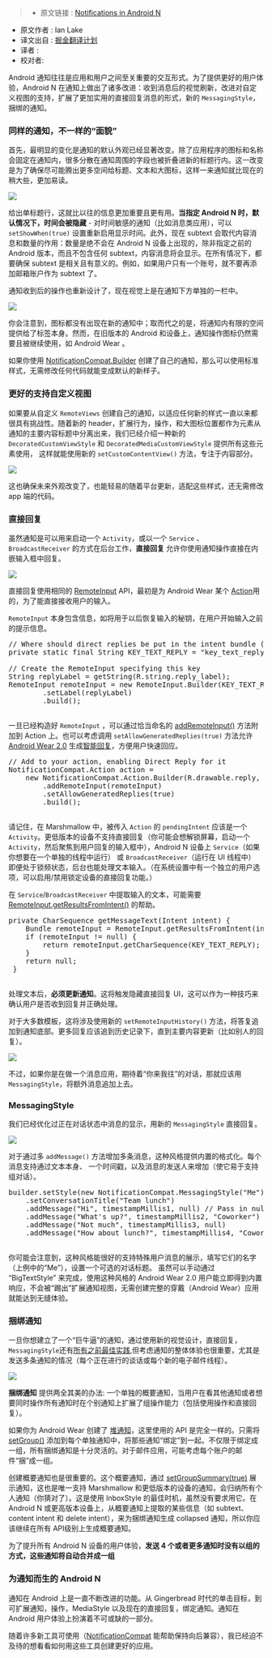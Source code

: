 >* 原文链接 : [Notifications in Android N](https://android-developers.blogspot.hk/2016/06/notifications-in-android-n.html)
* 原文作者 : Ian Lake
* 译文出自 : [掘金翻译计划](https://github.com/xitu/gold-miner)
* 译者 :
* 校对者:


Android 通知往往是应用和用户之间至关重要的交互形式。为了提供更好的用户体验，Android N 在通知上做出了诸多改进：收到消息后的视觉刷新，改进对自定义视图的支持，扩展了更加实用的直接回复消息的形式，新的 `MessagingStyle`，捆绑的通知。

### 同样的通知，不一样的“面貌”

首先，最明显的变化是通知的默认外观已经显著改变。除了应用程序的图标和名称会固定在通知内，很多分散在通知周围的字段也被折叠进新的标题行内。这一改变是为了确保尽可能腾出更多空间给标题、文本和大图标，这样一来通知就比现在的稍大些，更加易读。

![](http://ww3.sinaimg.cn/large/a490147fgw1f4w3pakcdrj20hs0853zv.jpg)

给出单标题行，这就比以往的信息更加重要且更有用。**当指定 Android N 时，默认情况下，时间会被隐藏** - 对时间敏感的通知（比如消息类应用），可以 `setShowWhen(true)` 设置重新启用显示时间。此外，现在 subtext 会取代内容消息和数量的作用：数量是绝不会在 Android N 设备上出现的，除非指定之前的 Android 版本，而且不包含任何 subtext，内容消息将会显示。在所有情况下，都要确保 subtext 是相关且有意义的。例如，如果用户只有一个账号，就不要再添加邮箱账户作为 subtext 了。

通知收到后的操作也重新设计了，现在视觉上是在通知下方单独的一栏中。

![](http://ww4.sinaimg.cn/large/a490147fgw1f4w3pwyytkj20b203vdfw.jpg)

你会注意到，图标都没有出现在新的通知中；取而代之的是，将通知内有限的空间提供给了标签本身。然而，在旧版本的 Android 和设备上，通知操作图标仍然需要且被继续使用，如 Android Wear 。

如果你使用 [NotificationCompat.Builder](https://developer.android.com/reference/android/support/v4/app/NotificationCompat.Builder.html?utm_campaign=android_series_notificationsandroidnblog_060816&utm_source=anddev&utm_medium=blog) 创建了自己的通知，那么可以使用标准样式，无需修改任何代码就能变成默认的新样子。

### 更好的支持自定义视图


如果要从自定义 `RemoteViews` 创建自己的通知，以适应任何新的样式一直以来都很具有挑战性。随着新的 header，扩展行为，操作，和大图标位置都作为元素从通知的主要内容标题中分离出来，我们已经介绍一种新的 `DecoratedCustomViewStyle` 和 `DecoratedMediaCustomViewStyle` 提供所有这些元素使用， 这样就能使用新的 `setCustomContentView()` 方法，专注于内容部分。

![](http://ww4.sinaimg.cn/large/a490147fjw1f4w3qquphlj209p03hglr.jpg)


这也确保未来外观改变了，也能轻易的随着平台更新，适配这些样式，还无需修改 app 端的代码。

### 直接回复


虽然通知是可以用来启动一个 `Activity`，或以一个 `Service` 、`BroadcastReceiver` 的方式在后台工作，**直接回复** 允许你使用通知操作直接在内嵌输入框中回复。

![](http://ww2.sinaimg.cn/large/a490147fjw1f4w3r9gdt2j207l02pt8n.jpg)

直接回复使用相同的 [RemoteInput](https://developer.android.com/reference/android/support/v4/app/RemoteInput.html?utm_campaign=android_series_notificationsandroidnblog_060816&utm_source=anddev&utm_medium=blog) API，最初是为 Android Wear 某个 [Action](https://developer.android.com/reference/android/support/v4/app/NotificationCompat.Action.html?utm_campaign=android_series_notificationsandroidnblog_060816&utm_source=anddev&utm_medium=blog)用的，为了能直接接收用户的输入。

`RemoteInput` 本身包含信息，如将用于以后恢复输入的秘钥，在用户开始输入之前的提示信息。

<pre>// Where should direct replies be put in the intent bundle (can be any string)
private static final String KEY_TEXT_REPLY = "key_text_reply";

// Create the RemoteInput specifying this key
String replyLabel = getString(R.string.reply_label);
RemoteInput remoteInput = new RemoteInput.Builder(KEY_TEXT_REPLY)
        .setLabel(replyLabel)
        .build();

</pre>

一旦已经构造好 `RemoteInput` ，可以通过恰当命名的 [addRemoteInput()](https://developer.android.com/reference/android/support/v4/app/NotificationCompat.Action.Builder.html?utm_campaign=android_series_notificationsandroidnblog_060816&utm_source=anddev&utm_medium=blog#addRemoteInput(android.support.v4.app.RemoteInput)) 方法附加到 Action 上。也可以考虑调用 `setAllowGeneratedReplies(true)` 方法允许 [Android Wear 2.0](https://developer.android.com/wear/preview/index.html?utm_campaign=android_series_notificationsandroidnblog_060816&utm_source=anddev&utm_medium=blog) 生成[智能回复](https://developer.android.com/wear/preview/api-overview.html?utm_campaign=android_series_notificationsandroidnblog_060816&utm_source=anddev&utm_medium=blog#smart-replies)，方便用户快速回应。

<pre>// Add to your action, enabling Direct Reply for it
NotificationCompat.Action action =
    new NotificationCompat.Action.Builder(R.drawable.reply, replyLabel, pendingIntent)
        .addRemoteInput(remoteInput)
        .setAllowGeneratedReplies(true)
        .build();

</pre>

请记住，在 Marshmallow 中，被传入 `Action` 的 `pendingIntent` 应该是一个 `Activity`。更低版本的设备不支持直接回复（你可能会想解锁屏幕，启动一个 `Activity`，然后聚焦到用户回复的输入框中），Android N 设备上 `Service`（如果你想要在一个单独的线程中运行） 或 `BroadcastReceiver`（运行在 UI 线程中） 即便处于锁频状态，后台也能处理文本输入。（在系统设置中有一个独立的用户选项，可以启用/禁用锁定设备的直接回复功能。）

在 `Service`/`BroadcastReceiver` 中提取输入的文本，可能需要 [RemoteInput.getResultsFromIntent()](https://developer.android.com/reference/android/support/v4/app/RemoteInput.html#getResultsFromIntent(android.content.Intent)) 的帮助。

<pre>private CharSequence getMessageText(Intent intent) {
    Bundle remoteInput = RemoteInput.getResultsFromIntent(intent);
    if (remoteInput != null) {
        return remoteInput.getCharSequence(KEY_TEXT_REPLY);
    }
    return null;
 }

</pre>

处理文本后，**必须更新通知**。这将触发隐藏直接回复 UI，这可以作为一种技巧来确认用户是否收到回复并正确处理。

对于大多数模板，这将涉及使用新的 `setRemoteInputHistory()` 方法，将答复追加到通知底部。更多回复应该追到历史记录下，直到主要内容更新（比如别人的回复）。

![](http://ww1.sinaimg.cn/large/a490147fjw1f4w3rp4glij20b408qt9x.jpg)

不过，如果你是在做一个消息应用，期待着“你来我往”的对话，那就应该用 `MessagingStyle`，将额外消息追加上去。


### MessagingStyle

我们已经优化过正在对话状态中消息的显示，用新的 `MessagingStyle` 直接回复。

![](http://ww2.sinaimg.cn/large/a490147fgw1f4w3s4fxm7j20b405iglr.jpg)

对于通过多 `addMessage()` 方法增加多条消息，这种风格提供内置的格式化。每个消息支持通过文本本身、 一个时间戳，以及消息的发送人来增加（使它易于支持组对话）。

<pre>builder.setStyle(new NotificationCompat.MessagingStyle("Me")
    .setConversationTitle("Team lunch")
    .addMessage("Hi", timestampMillis1, null) // Pass in null for user.
    .addMessage("What's up?", timestampMillis2, "Coworker")
    .addMessage("Not much", timestampMillis3, null)
    .addMessage("How about lunch?", timestampMillis4, "Coworker"));

</pre>

你可能会注意到，这种风格能很好的支持特殊用户消息的展示，填写它们的名字（上例中的“Me”），设置一个可选的对话标题。
虽然可以手动通过 “BigTextStyle” 来完成，使用这种风格的 Android Wear 2.0 用户能立即得到内置响应，不会被“踢出”扩展通知视图，无需创建完整的穿戴（Android Wear）应用就能达到无缝体验。

### 捆绑通知

一旦你想建立了一个“巨牛逼”的通知，通过使用新的视觉设计，直接回复，`MessagingStyle`还有[所有之前最佳实践](https://www.youtube.com/watch?v=-iog_fmm6mE),但考虑通知的整体体验也很重要，尤其是发送多条通知的情况（每个正在进行的谈话或每个新的电子邮件线程）。


![](http://ww3.sinaimg.cn/large/a490147fgw1f4w3suh75sj20hs05ujrp.jpg)

**捆绑通知** 提供两全其美的办法: 一个单独的概要通知，当用户在看其他通知或者想要同时操作所有通知时在个别通知上扩展了组操作能力（包括使用操作和直接回复）。

如果你为 Android Wear 创建了 [堆通知](https://developer.android.com/training/wearables/notifications/stacks.html?utm_campaign=android_series_notificationsandroidnblog_060816&utm_source=anddev&utm_medium=blog)，这里使用的 API 是完全一样的。只需将 [setGroup()](https://developer.android.com/reference/android/support/v4/app/NotificationCompat.Builder.html?utm_campaign=android_series_notificationsandroidnblog_060816&utm_source=anddev&utm_medium=blog#setGroup(java.lang.String)) 添加到每个单独通知中，将那些通知“绑定”到一起。不仅限于绑定成一组，所有捆绑通知是十分灵活的。对于邮件应用，可能考虑每个账户的邮件“捆”成一组。

创建概要通知也是很重要的。这个概要通知，通过 [setGroupSummary(true)](https://developer.android.com/reference/android/support/v4/app/NotificationCompat.Builder.html?utm_campaign=android_series_notificationsandroidnblog_060816&utm_source=anddev&utm_medium=blog#setGroupSummary(boolean)) 展示通知，这也是唯一支持 Marshmallow 和更低版本的设备的通知，会归纳所有个人通知（你猜对了）。这是使用 InboxStyle 的最佳时机，虽然没有要求用它。在 Android N 或更高版本设备上，从概要通知上提取的某些信息（如 subtext、content intent 和 delete intent），来为捆绑通知生成 collapsed 通知，所以你应该继续在所有 API级别上生成概要通知。

为了提升所有 Android N 设备的用户体验，**发送 4 个或者更多通知时没有以组的方式，这些通知将自动合并成一组**

### 为通知而生的 Android N

通知在 Android 上是一直不断改进的功能。从 Gingerbread 时代的单击目标，到可扩展通知，操作，MediaStyle 以及现在的直接回复，绑定通知。通知在 Android 用户体验上扮演着不可或缺的一部分。

随着许多新工具可使用（[NotificationCompat](https://developer.android.com/reference/android/support/v4/app/NotificationCompat.html?utm_campaign=android_series_notificationsandroidnblog_060816&utm_source=anddev&utm_medium=blog) 能帮助保持向后兼容），我已经迫不及待的想看看如何用这些工具创建更好的应用。
